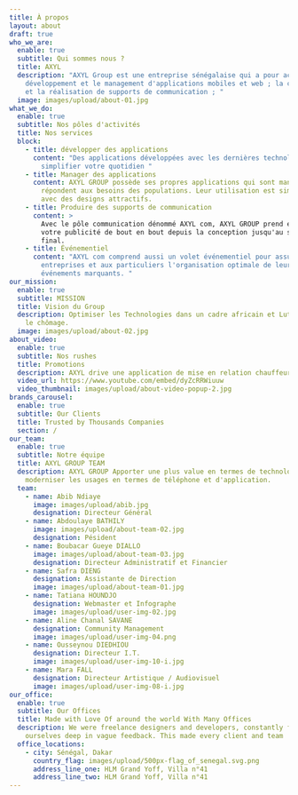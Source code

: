 ```yaml
---
title: À propos
layout: about
draft: true
who_we_are:
  enable: true
  subtitle: Qui sommes nous ?
  title: AXYL
  description: "AXYL Group est une entreprise sénégalaise qui a pour activité le
    développement et le management d'applications mobiles et web ; la conception
    et la réalisation de supports de communication ; "
  image: images/upload/about-01.jpg
what_we_do:
  enable: true
  subtitle: Nos pôles d'activités
  title: Nos services
  block:
    - title: développer des applications
      content: "Des applications développées avec les dernières technologies pour
        simplifier votre quotidien "
    - title: Manager des applications
      content: AXYL GROUP possède ses propres applications qui sont managés et qui
        répondent aux besoins des populations. Leur utilisation est simplifié
        avec des designs attractifs.
    - title: Produire des supports de communication
      content: >
        Avec le pôle communication dénommé AXYL com, AXYL GROUP prend en charge
        votre publicité de bout en bout depuis la conception jusqu'au support
        final. 
    - title: Événementiel
      content: "AXYL com comprend aussi un volet événementiel pour assurer aux
        entreprises et aux particuliers l'organisation optimale de leurs
        événements marquants. "
our_mission:
  enable: true
  subtitle: MISSION
  title: Vision du Group
  description: Optimiser les Technologies dans un cadre africain et Lutter contre
    le chômage.
  image: images/upload/about-02.jpg
about_video:
  enable: true
  subtitle: Nos rushes
  title: Promotions
  description: AXYL drive une application de mise en relation chauffeurs / clients
  video_url: https://www.youtube.com/embed/dyZcRRWiuuw
  video_thumbnail: images/upload/about-video-popup-2.jpg
brands_carousel:
  enable: true
  subtitle: Our Clients
  title: Trusted by Thousands Companies
  section: /
our_team:
  enable: true
  subtitle: Notre équipe
  title: AXYL GROUP TEAM
  description: AXYL GROUP Apporter une plus value en termes de technologie et
    moderniser les usages en termes de téléphone et d'application.
  team:
    - name: Abib Ndiaye
      image: images/upload/abib.jpg
      designation: Directeur Général
    - name: Abdoulaye BATHILY
      image: images/upload/about-team-02.jpg
      designation: Pésident
    - name: Boubacar Gueye DIALLO
      image: images/upload/about-team-03.jpg
      designation: Directeur Administratif et Financier
    - name: Safra DIENG
      designation: Assistante de Direction
      image: images/upload/about-team-01.jpg
    - name: Tatiana HOUNDJO
      designation: Webmaster et Infographe
      image: images/upload/user-img-02.jpg
    - name: Aline Chanal SAVANE
      designation: Community Management
      image: images/upload/user-img-04.png
    - name: Ousseynou DIEDHIOU
      designation: Directeur I.T.
      image: images/upload/user-img-10-i.jpg
    - name: Mara FALL
      designation: Directeur Artistique / Audiovisuel
      image: images/upload/user-img-08-i.jpg
our_office:
  enable: true
  subtitle: Our Offices
  title: Made with Love Of around the world With Many Offices
  description: We were freelance designers and developers, constantly finding <br>
    ourselves deep in vague feedback. This made every client and team
  office_locations:
    - city: Sénégal, Dakar
      country_flag: images/upload/500px-flag_of_senegal.svg.png
      address_line_one: HLM Grand Yoff, Villa n°41
      address_line_two: HLM Grand Yoff, Villa n°41
---
```

